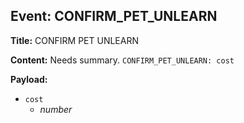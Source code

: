 ## Event: CONFIRM_PET_UNLEARN

**Title:** CONFIRM PET UNLEARN

**Content:**
Needs summary.
`CONFIRM_PET_UNLEARN: cost`

**Payload:**
- `cost`
  - *number*